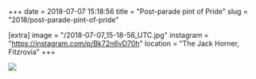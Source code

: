 +++
date = 2018-07-07 15:18:56
title = "Post-parade pint of Pride"
slug = "2018/post-parade-pint-of-pride"

[extra]
image = "/2018-07-07_15-18-56_UTC.jpg"
instagram = "https://instagram.com/p/Bk72n6vD70h"
location = "The Jack Horner, Fitzrovia"
+++

<img src="/2018-07-07_15-18-56_UTC.jpg" />
